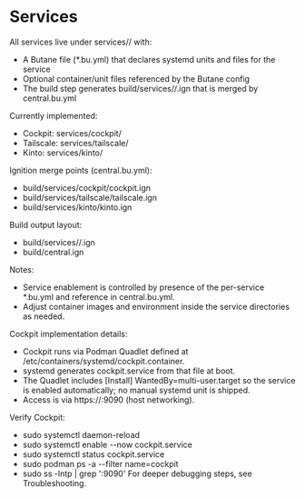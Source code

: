 # Services

All services live under services/<name>/ with:
- A Butane file (*.bu.yml) that declares systemd units and files for the service
- Optional container/unit files referenced by the Butane config
- The build step generates build/services/<name>/<name>.ign that is merged by central.bu.yml

Currently implemented:
- Cockpit: services/cockpit/
- Tailscale: services/tailscale/
- Kinto: services/kinto/

Ignition merge points (central.bu.yml):
- build/services/cockpit/cockpit.ign
- build/services/tailscale/tailscale.ign
- build/services/kinto/kinto.ign

Build output layout:
- build/services/<name>/<name>.ign
- build/central.ign

Notes:
- Service enablement is controlled by presence of the per-service *.bu.yml and reference in central.bu.yml.
- Adjust container images and environment inside the service directories as needed.

Cockpit implementation details:
- Cockpit runs via Podman Quadlet defined at /etc/containers/systemd/cockpit.container.
- systemd generates cockpit.service from that file at boot.
- The Quadlet includes [Install] WantedBy=multi-user.target so the service is enabled automatically; no manual systemd unit is shipped.
- Access is via https://<host>:9090 (host networking).

Verify Cockpit:
- sudo systemctl daemon-reload
- sudo systemctl enable --now cockpit.service
- sudo systemctl status cockpit.service
- sudo podman ps -a --filter name=cockpit
- sudo ss -lntp | grep ':9090'
For deeper debugging steps, see Troubleshooting.
